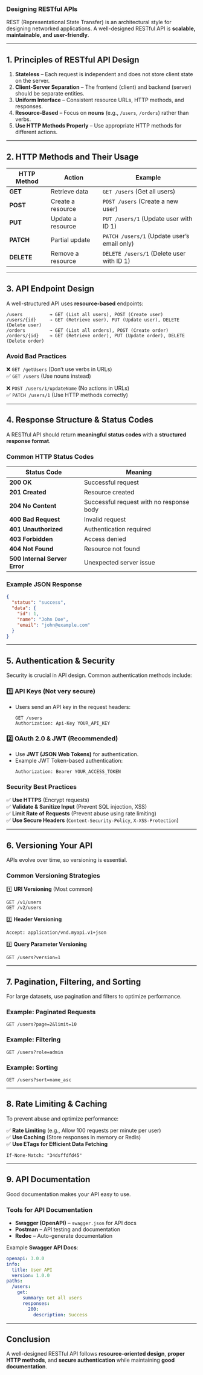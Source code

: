 ### **Designing RESTful APIs**  
REST (Representational State Transfer) is an architectural style for designing networked applications. A well-designed RESTful API is **scalable, maintainable, and user-friendly**.  

---

## **1. Principles of RESTful API Design**  
1. **Stateless** – Each request is independent and does not store client state on the server.  
2. **Client-Server Separation** – The frontend (client) and backend (server) should be separate entities.  
3. **Uniform Interface** – Consistent resource URLs, HTTP methods, and responses.  
4. **Resource-Based** – Focus on **nouns** (e.g., `/users`, `/orders`) rather than verbs.  
5. **Use HTTP Methods Properly** – Use appropriate HTTP methods for different actions.  

---

## **2. HTTP Methods and Their Usage**  
| HTTP Method | Action | Example |
|------------|--------|---------|
| **GET** | Retrieve data | `GET /users` (Get all users) |
| **POST** | Create a resource | `POST /users` (Create a new user) |
| **PUT** | Update a resource | `PUT /users/1` (Update user with ID 1) |
| **PATCH** | Partial update | `PATCH /users/1` (Update user’s email only) |
| **DELETE** | Remove a resource | `DELETE /users/1` (Delete user with ID 1) |

---

## **3. API Endpoint Design**  
A well-structured API uses **resource-based** endpoints:  
```plaintext
/users          → GET (List all users), POST (Create user)
/users/{id}     → GET (Retrieve user), PUT (Update user), DELETE (Delete user)
/orders         → GET (List all orders), POST (Create order)
/orders/{id}    → GET (Retrieve order), PUT (Update order), DELETE (Delete order)
```

### **Avoid Bad Practices**
❌ `GET /getUsers` (Don’t use verbs in URLs)  
✅ `GET /users` (Use nouns instead)  

❌ `POST /users/1/updateName` (No actions in URLs)  
✅ `PATCH /users/1` (Use HTTP methods correctly)  

---

## **4. Response Structure & Status Codes**  
A RESTful API should return **meaningful status codes** with a **structured response format**.

### **Common HTTP Status Codes**
| Status Code | Meaning |
|------------|---------|
| **200 OK** | Successful request |
| **201 Created** | Resource created |
| **204 No Content** | Successful request with no response body |
| **400 Bad Request** | Invalid request |
| **401 Unauthorized** | Authentication required |
| **403 Forbidden** | Access denied |
| **404 Not Found** | Resource not found |
| **500 Internal Server Error** | Unexpected server issue |

### **Example JSON Response**
```json
{
  "status": "success",
  "data": {
    "id": 1,
    "name": "John Doe",
    "email": "john@example.com"
  }
}
```

---

## **5. Authentication & Security**  
Security is crucial in API design. Common authentication methods include:  

### **1️⃣ API Keys** (Not very secure)  
- Users send an API key in the request headers:  
  ```http
  GET /users
  Authorization: Api-Key YOUR_API_KEY
  ```
  
### **2️⃣ OAuth 2.0 & JWT (Recommended)**  
- Use **JWT (JSON Web Tokens)** for authentication.
- Example JWT Token-based authentication:  
  ```http
  Authorization: Bearer YOUR_ACCESS_TOKEN
  ```
  
### **Security Best Practices**
✅ **Use HTTPS** (Encrypt requests)  
✅ **Validate & Sanitize Input** (Prevent SQL injection, XSS)  
✅ **Limit Rate of Requests** (Prevent abuse using rate limiting)  
✅ **Use Secure Headers** (`Content-Security-Policy`, `X-XSS-Protection`)  

---

## **6. Versioning Your API**  
APIs evolve over time, so versioning is essential.  

### **Common Versioning Strategies**
1️⃣ **URI Versioning** (Most common)  
   ```plaintext
   GET /v1/users
   GET /v2/users
   ```

2️⃣ **Header Versioning**  
   ```http
   Accept: application/vnd.myapi.v1+json
   ```

3️⃣ **Query Parameter Versioning**  
   ```plaintext
   GET /users?version=1
   ```

---

## **7. Pagination, Filtering, and Sorting**  
For large datasets, use pagination and filters to optimize performance.

### **Example: Paginated Requests**
```plaintext
GET /users?page=2&limit=10
```

### **Example: Filtering**
```plaintext
GET /users?role=admin
```

### **Example: Sorting**
```plaintext
GET /users?sort=name_asc
```

---

## **8. Rate Limiting & Caching**
To prevent abuse and optimize performance:

✅ **Rate Limiting** (e.g., Allow 100 requests per minute per user)  
✅ **Use Caching** (Store responses in memory or Redis)  
✅ **Use ETags for Efficient Data Fetching**  
```http
If-None-Match: "34dsffdfd45"
```

---

## **9. API Documentation**
Good documentation makes your API easy to use.

### **Tools for API Documentation**
- **Swagger (OpenAPI)** – `swagger.json` for API docs  
- **Postman** – API testing and documentation  
- **Redoc** – Auto-generate documentation  

Example **Swagger API Docs**:
```yaml
openapi: 3.0.0
info:
  title: User API
  version: 1.0.0
paths:
  /users:
    get:
      summary: Get all users
      responses:
        200:
          description: Success
```

---

## **Conclusion**
A well-designed RESTful API follows **resource-oriented design**, **proper HTTP methods**, and **secure authentication** while maintaining **good documentation**.  

